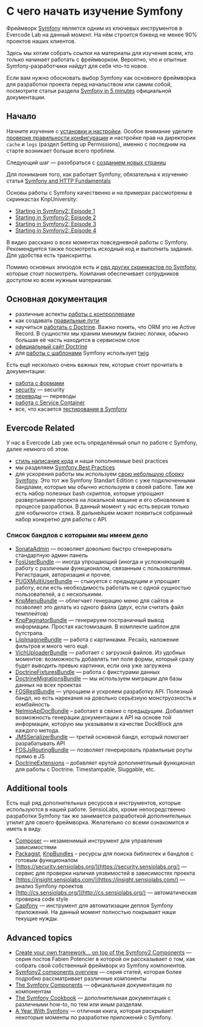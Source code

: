 # С чего начать изучение Symfony

Фреймворк [Symfony](http://symfony.com/) является одним из ключевых инструментов в Evercode Lab на данный момент. На нём строится бэкенд не менее 90% проектов наших клиентов.

Здесь мы хотим собрать ссылки на материалы для изучения всем, кто только начинает работать с фреймворком. Вероятно, что и опытные Symfony-разработчики найдут для себя что-то новое.

Если вам нужно обосновать выбор Symfony как основного фреймворка для разработки проекта перед начальством или самим собой, посмотрите статьи раздела [Symfony in 5 minutes](http://symfony.com/symfony_in_five_minutes) официальной документации.

## Начало

Начните изучение с [установки и настройки](http://symfony.com/doc/current/book/installation.html). Особое внимание уделите [проверке правильности конфигурации](http://symfony.com/doc/current/book/installation.html#checking-symfony-application-configuration-and-setup) и настройке прав на директории `cache` и `logs` (раздел Setting up Permissions), именно с последним на старте возникает больше всего проблем.

Следующий шаг — разобраться с [созданием новых страниц](http://symfony.com/doc/current/book/page_creation.html)

Для понимания того, как работает Symfony, обязательна к изучению статья [Symfony and HTTP Fundamentals](http://symfony.com/doc/current/book/http_fundamentals.html)

Основы работы с Symfony качественно и на примерах рассмотрены в скринкастах KnpUniversity:
* [Starting in Symfony2: Episode 1](https://knpuniversity.com/screencast/symfony2-ep1)
*  [Starting in Symfony2: Episode 2](https://knpuniversity.com/screencast/symfony2-ep2)
* [Starting in Symfony2: Episode 3](https://knpuniversity.com/screencast/symfony2-ep3)
*  [Starting in Symfony2: Episode 4](https://knpuniversity.com/screencast/symfony2-ep4)

В видео расскано о всех моментах повседневной работы с Symfony. Рекомендуется также посмотреть исходный код и выполнить задания. Для удобства есть транскрипты.

Помимо основных эпизодов есть и [ряд других скринкастов по Symfony](https://knpuniversity.com/tracks/symfony), которые стоит посмотреть. Компания обеспечивает сотрудников доступом ко всем нужным материалам.

## Основная документация

* различные аспекты [работы с контроллерами](http://symfony.com/doc/current/book/controller.html)
* как создавать [правильные пути](http://symfony.com/doc/current/book/routing.html)
* научиться [работать с Doctrine](http://symfony.com/doc/current/book/doctrine.html). Важно понять, что ORM это не Active Record. В сущностях мы храним минимум бизнес логики, обычно большая её часть находится в сервисном слое
*  [официальный сайт Doctrine](http://docs.doctrine-project.org/projects/doctrine-orm/en/latest/)
* для [работы с шаблонами](http://symfony.com/doc/current/book/templating.html) Symfony использует [twig](http://twig.sensiolabs.org/documentation)

Есть ещё несколько очень важных тем, которые стоит прочитать в документации:

* [работа с формами](http://symfony.com/doc/current/book/forms.html)
* [security](http://symfony.com/doc/current/book/security.html) — security
* [переводы](http://symfony.com/doc/current/book/translation.html) — переводы
* [работа с Service Container](http://symfony.com/doc/current/book/service_container.html)
* все, что касается [тестирования в Symfony](http://symfony.com/doc/current/book/testing.html)

## Evercode Related

У нас в Evercode Lab уже есть определённый опыт по работе с Symfony, далее немного об этом.

* [стиль написание кода](https://github.com/EvercodeLab/thebookofknowledge/tree/master/code_style) и наши пополняемые best practices
* мы разделяем [Symfony Best Practices](http://symfony.com/doc/current/best_practices/index.html)
* для ускорения работы мы используем [свою небольшую сборку Symfony](https://github.com/EvercodeLab/symfony-skeleton). Это тот же Symfony Standart Edition с уже подключенными бандлами, которые мы обычно используем в своей работе. Там же есть набор полезных bash скриптов, которые упрощают развертывание проекта на локальной машине и его обновление в процессе разработки. В данный момент у нас есть версия только для «обычного» стэка. В дальнейшем может появиться собранный набор конкретно для работы с API.

### Список бандлов с которыми мы имеем дело

* [SonataAdmin](https://sonata-project.org/bundles/admin/2-3/doc/index.html) — позволяет довольно быстро сгенерировать стандартную админ панель
* [FosUserBundle](http://symfony.com/doc/master/bundles/FOSRestBundle/index.html) — иногда упрощающий (иногда и усложняющий) работу с различным функционалом, связанным с пользователями. Регистрация, авторизация и прочее.
* [PUGXMultiUserBundle](https://github.com/PUGX/PUGXMultiUserBundle) — стыкуется с предыдущим и упрощает работу, если есть необходимость работать не с одной сущностью пользователей, а с несколькими.
* [KnpMenuBundle](http://symfony.com/doc/master/bundles/KnpMenuBundle/index.html) — облегчает генерацию меню для сайтов и позволяет это делать из одного файла (двух, если считать файл темплейтов)
* [KnpPaginatorBundle](https://github.com/KnpLabs/KnpPaginatorBundle) — генерируем постраничный вывод информации. Простая кастомизация. В комплекте шаблон для бутстрапа.
* [LiipImagineBundle](http://symfony.com/doc/master/bundles/LiipImagineBundle/index.html) — работа с картинками. Ресайз, наложение фильтров и много чего ещё.
* [VichUploaderBundle](https://github.com/dustin10/VichUploaderBundle) — работает с загрузкой файлов. Из удобных моментов: возможность добавлять тип поля формы, который сразу будет выводить превью картинки, если она уже загружена
* [DoctrineFixturesBundle](http://symfony.com/doc/master/bundles/DoctrineFixturesBundle/index.html) — работа с фикстурами данных
* [DoctrineMigrationsBundle](http://symfony.com/doc/master/bundles/DoctrineMigrationsBundle/index.html) — мы используем миграции для базы данных на всех проектах
* [FOSRestBundle](http://symfony.com/doc/master/bundles/FOSRestBundle/index.html) — упрощаем и ускрояем разработку API. Полезный бандл, но есть нарекания на довольно серьёзную монструозность и комбайность
* [NelmioApiDocBundle](https://github.com/nelmio/NelmioApiDocBundle/blob/master/Resources/doc/index.md) – работает в связке с предыдущим. Добавляет возможность генерации документации к API на основе той информации, которую мы указываем в качестве DockBlock для каждого метода.
* [JMSSerializerBundle](https://github.com/schmittjoh/JMSSerializerBundle) — третий основной бандл, который помогает разрабатывать API
* [FOSJsRoutingBundle](https://github.com/FriendsOfSymfony/FOSJsRoutingBundle/blob/master/Resources/doc/index.md) — позволяет генерировать правильные роуты прямо в JS
* [DoctrineExtensions](https://github.com/Atlantic18/DoctrineExtensions) – добавляет крутой дополинетльный функционал для работы с Doctrine. Timestampable, Sluggable, etc.

## Additional tools

Есть ещё ряд дополнительных ресурсов и инструментов, которые используются в нашей работе. SensioLabs, кроме непосредственно разработки Symfony так же занимается разработкой дополнительных утилит для своего фреймворка. Желательно со всеми ознакомится и иметь в виду.

* [Composer](https://getcomposer.org/doc/) — незаменимый инструмент для управления зависимостями
* [Packagist](https://packagist.org/), [KnpBundles](http://knpbundles.com/) – ресурсы для поиска библиотек и бандлов с готовым функционалом
* [https://security.sensiolabs.org/](https://security.sensiolabs.org/) — сервис для проверки наличия уязвимостей в зависимостях проекта
*  [https://insight.sensiolabs.com/](https://insight.sensiolabs.com/) — анализ Symfony проектов
* [http://cs.sensiolabs.org/](http://cs.sensiolabs.org/) — автоматическая проверка code style
* [Capifony](http://capifony.org/) — инструмент для автоматизации деплоя Symfony приложений. На данный момент полностью покрывает наши текущие нужды.

## Advanced topics

* [Create your own framework... on top of the Symfony2 Components](http://fabien.potencier.org/create-your-own-framework-on-top-of-the-symfony2-components-part-1.html) — серия постов Fabien Potencier в которой он рассказывает о том, как собрать свой собственный фреймворк из Symfony компонентов.
* [Symfony2 components overview](http://blog.servergrove.com/tag/symfony2-components/) — серия статей, которая более подробно рассматривает различные компоненты
* [The Symfony Components](http://symfony.com/doc/current/components/index.html) — официальная документация по компонентам
* [The Symfony Cookbook](http://symfony.com/doc/current/cookbook/index.html) — дополнительная документация с различными how-to, по тем или иным разделам.
* [A Year With Symfony](https://leanpub.com/a-year-with-symfony) — отличная книга, которая раскрывает некоторые моменты по разработке приложений с Symfony.
